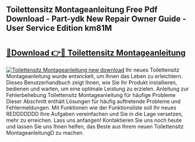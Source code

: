 ## Toilettensitz Montageanleitung Free Pdf Download - Part-ydk New Repair Owner Guide - User Service Edition km81M

# <h2><a href="http://df8drxr.blite.top/?on=Toilettensitz+Montageanleitung">🔗Download 👉🔴 Toilettensitz Montageanleitung</a></h2>

[![Toilettensitz Montageanleitung new download](https://i.imgur.com/lujVjoI.png)](http://df8drxr.blite.top/?on=Toilettensitz+Montageanleitung)
Ihr neues Toilettensitz Montageanleitung wurde entwickelt, um Ihnen das Leben zu erleichtern. Dieses Benutzerhandbuch zeigt Ihnen, wie Sie Ihr Produkt installieren, bedienen und warten, um eine optimale Leistung zu erzielen. Anleitung zur Fehlerbehebung Toilettensitz Montageanleitung für häufige Probleme Dieser Abschnitt enthält Lösungen für häufig auftretende Probleme und Fehlermeldungen. Mit Funktionen wie der Funktionsliste soll Ihr neues REDDDDDDD Ihre Aufgaben vereinfachen und Sie in die Lage versetzen, mehr zu erreichen. Lass uns anfangen! Kontaktieren Sie uns noch heute und lassen Sie uns Ihnen helfen, das Beste aus Ihrem neuen Toilettensitz MontageanleitungD zu machen.
